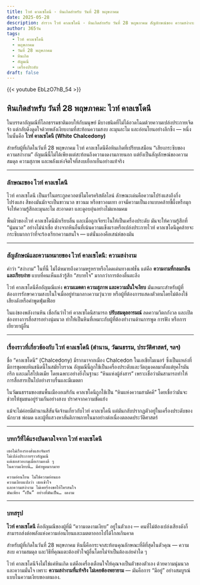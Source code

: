 ```yaml
---
title: ไวท์ คาลเซโดนี - หินเกิดสำหรับ วันที่ 28 พฤษภาคม
date: 2025-05-28
description: สำรวจ ไวท์ คาลเซโดนี - หินเกิดสำหรับ วันที่ 28 พฤษภาคม สัญลักษณ์ของ ความสง่างาม มาเรียนรู้ความหมายลึกซึ้งของหินพิเศษนี้
author: 365วัน
tags:
  - ไวท์ คาลเซโดนี
  - พฤษภาคม
  - วันที่ 28 พฤษภาคม
  - หินเกิด
  - อัญมณี
  - เครื่องประดับ
draft: false
---
```


{{< youtube EbLzO7hB_54 >}}


## หินเกิดสำหรับ วันที่ 28 พฤษภาคม: ไวท์ คาลเซโดนี

ในบรรดาอัญมณีที่โลกธรรมชาติมอบให้กับมนุษย์ มีบางชนิดที่ไม่ได้อวดโฉมด้วยความเปล่งประกายเจิดจ้า แต่กลับดึงดูดใจด้วยพลังเงียบงามที่สะท้อนความสงบ ละมุนละไม และอ่อนโยนอย่างลึกซึ้ง — หนึ่งในนั้นคือ **ไวท์ คาลเซโดนี (White Chalcedony)**

สำหรับผู้ที่เกิดในวันที่ 28 พฤษภาคม ไวท์ คาลเซโดนีคือหินเกิดที่เปรียบเสมือน “เสียงกระซิบของความสง่างาม” อัญมณีนี้ไม่ได้เพียงแต่สะท้อนถึงความงดงามภายนอก แต่ยังเป็นสัญลักษณ์ของความสมดุล ความสุภาพ และพลังแห่งจิตใจที่สงบเยือกเย็นอย่างแท้จริง

---

### ลักษณะของ ไวท์ คาลเซโดนี

ไวท์ คาลเซโดนี เป็นแร่ในตระกูลควอตซ์ไมโครคริสตัลไลน์ ลักษณะเด่นคือความโปร่งแสงถึงกึ่งโปร่งแสง สีของมันมักจะเป็นขาวนวล ขาวนม หรือขาวอมเทา อาจมีความเป็นเงาแบบคล้ายขี้ผึ้งหรือมุก จึงให้ความรู้สึกละมุนละไม สะอาดตา และดูอบอุ่นอย่างไม่แหลมคม

พื้นผิวของไวท์ คาลเซโดนีมักเรียบลื่น และเมื่อถูกเจียระไนให้เป็นเครื่องประดับ มันจะให้ความรู้สึกที่ “นุ่มนวล” อย่างไม่น่าเชื่อ ต่างจากหินอื่นที่เน้นความแข็งแรงหรือเปล่งประกายไวท์ คาลเซโดนีดูคล้ายจะกระซิบมากกว่าที่จะร้องเรียกความสนใจ — แต่นั่นเองคือเสน่ห์ของมัน

---

### สัญลักษณ์และความหมายของ ไวท์ คาลเซโดนี: ความสง่างาม

คำว่า “สง่างาม” ในที่นี้ ไม่ได้หมายถึงความหรูหราหรือโดดเด่นทางแฟชั่น แต่คือ **ความงามที่กลมกลืนและเรียบง่าย** แบบที่คนเห็นแล้วรู้สึก “สบายใจ” มากกว่าการต้องตื่นตะลึง

ไวท์ คาลเซโดนีคืออัญมณีแห่ง **ความเมตตา ความสุภาพ และความมั่นใจเงียบ** มันเหมาะสำหรับผู้ที่ต้องการรักษาความสงบในใจเมื่ออยู่ท่ามกลางความวุ่นวาย หรือผู้ที่ต้องการแสดงตัวตนโดยไม่ต้องใช้เสียงดังหรือคำพูดฟุ่มเฟือย

ในแง่ของพลังงานหิน เชื่อกันว่าไวท์ คาลเซโดนีสามารถ **ปรับสมดุลอารมณ์** ลดความวิตกกังวล และเปิดช่องทางการสื่อสารอย่างนุ่มนวล ทำให้เป็นหินที่เหมาะกับผู้ที่ต้องทำงานด้านการพูด การฟัง หรือการเยียวยาผู้อื่น

---

### เรื่องราวที่เกี่ยวข้องกับ ไวท์ คาลเซโดนี (ตำนาน, วัฒนธรรม, ประวัติศาสตร์, ฯลฯ)

ชื่อ “คาลเซโดนี” (Chalcedony) มีรากมาจากเมือง Chalcedon ในเอเชียไมเนอร์ ซึ่งเป็นแหล่งที่มีการขุดพบหินชนิดนี้ในสมัยโบราณ อัญมณีนี้ถูกใช้เป็นเครื่องประดับและวัตถุมงคลมาตั้งแต่ยุคโรมัน กรีก และเมโสโปเตเมีย โดยเฉพาะอย่างยิ่งในฐานะ “หินแห่งผู้ส่งสาร” เพราะเชื่อว่ามันสามารถทำให้การสื่อสารเป็นไปอย่างราบรื่นและมีเมตตา

ในวัฒนธรรมของชนพื้นเมืองอเมริกัน คาลเซโดนีถูกใช้เป็น “หินแห่งความสามัคคี” โดยเชื่อว่ามันจะช่วยให้ชุมชนอยู่ร่วมกันอย่างสงบ ปราศจากความขัดแย้ง

แม้จะไม่ค่อยมีตำนานสีสันจัดจ้านเกี่ยวกับไวท์ คาลเซโดนี แต่มันกลับปรากฏตัวอยู่ในเครื่องประดับของนักบวช พ่อมด และผู้ที่แสวงหาสันติภาพภายในมาอย่างต่อเนื่องตลอดประวัติศาสตร์

---

### บทกวีที่ได้แรงบันดาลใจจาก ไวท์ คาลเซโดนี

```
เธอไม่เรืองรองดั่งแสงจันทร์
ไม่เปล่งประกายราวอัญมณี
แต่เธอสวยงามเมื่อเรามองดี ๆ
ในความเงียบนี้… มีคำพูดมากมาย

ความอ่อนโยน ไม่ใช่ความอ่อนแอ
ความเงียบแปลว่า เธอเข้าใจ
และความสง่างาม ไม่เคยร้องขอให้ใครสนใจ
มันเพียง “เป็น” อย่างที่มันเป็น… งดงาม
```

---

### บทสรุป

**ไวท์ คาลเซโดนี** คืออัญมณีของผู้ที่มี “ความงดงามเงียบ” อยู่ในตัวเอง — คนที่ไม่ต้องเปล่งเสียงดังก็สามารถส่งต่อพลังแห่งความอ่อนโยนและเมตตาออกไปได้ไกลเกินคาด

สำหรับผู้ที่เกิดในวันที่ 28 พฤษภาคม หินนี้คือกระจกสะท้อนคุณลักษณะที่ดีที่สุดในตัวคุณ — ความสงบ ความสมดุล และวิธีที่คุณแตะต้องหัวใจผู้อื่นโดยไม่จำเป็นต้องเอ่ยคำใด ๆ

ไวท์ คาลเซโดนีจึงไม่ใช่แค่หินเกิด แต่คือเครื่องเตือนใจให้คุณจงเป็นตัวของตัวเอง ด้วยความนุ่มนวลและความมั่นใจ เพราะ **ความสง่างามที่แท้จริง ไม่เคยต้องพยายาม** — มันคือการ “มีอยู่” อย่างสมบูรณ์แบบในความเงียบของตนเอง.